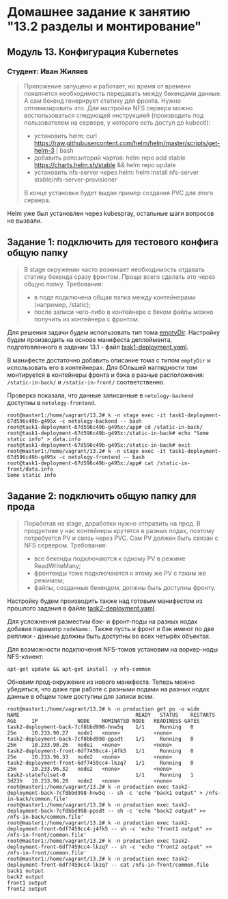 # Домашнее задание к занятию "13.2 разделы и монтирование"

## Модуль 13. Конфигурация Kubernetes

### Студент: Иван Жиляев

>Приложение запущено и работает, но время от времени появляется необходимость передавать между бекендами данные. А сам бекенд генерирует статику для фронта. Нужно оптимизировать это.
>Для настройки NFS сервера можно воспользоваться следующей инструкцией (производить под пользователем на сервере, у которого есть доступ до kubectl):
>* установить helm: curl https://raw.githubusercontent.com/helm/helm/master/scripts/get-helm-3 | bash
>* добавить репозиторий чартов: helm repo add stable https://charts.helm.sh/stable && helm repo update
>* установить nfs-server через helm: helm install nfs-server stable/nfs-server-provisioner
>
>В конце установки будет выдан пример создания PVC для этого сервера.

Helm уже был установлен через kubespray, остальные шаги вопросов не вызвали.

## Задание 1: подключить для тестового конфига общую папку
>В stage окружении часто возникает необходимость отдавать статику бекенда сразу фронтом. Проще всего сделать это через общую папку. Требования:
>* в поде подключена общая папка между контейнерами (например, /static);
>* после записи чего-либо в контейнере с беком файлы можно получить из контейнера с фронтом.

Для решения задачи будем использовать тип тома [emptyDir](https://kubernetes.io/docs/concepts/storage/volumes/#emptydir). Настройку будем производить на основе манифеста деплоймента, подготовленного в задании 13.1 - файл [task1-deployment.yaml](task1-deployment.yaml).

В манифесте достаточно добавить описание тома с типом `emptyDir` и использовать его в контейнерах. Для бОльшей наглядности том монтируется в контейнеры фронта и бэка в разные расположения: `/static-in-back/` и `/static-in-front/` соответственно.

Проверка показала, что данные записанные в `netology-backend` доступны в `netology-frontend`.

```
root@master1:/home/vagrant/13.2# k -n stage exec -it task1-deployment-67d596c49b-g495x -c netology-backend -- bash
root@task1-deployment-67d596c49b-g495x:/app# cd /static-in-back/
root@task1-deployment-67d596c49b-g495x:/static-in-back# echo "Some static info" > data.info
root@task1-deployment-67d596c49b-g495x:/static-in-back# exit
root@master1:/home/vagrant/13.2# k -n stage exec -it task1-deployment-67d596c49b-g495x -c netology-frontend -- bash
root@task1-deployment-67d596c49b-g495x:/app# cat /static-in-front/data.info 
Some static info
```

## Задание 2: подключить общую папку для прода
>Поработав на stage, доработки нужно отправить на прод. В продуктиве у нас контейнеры крутятся в разных подах, поэтому потребуется PV и связь через PVC. Сам PV должен быть связан с NFS сервером. Требования:
>* все бекенды подключаются к одному PV в режиме ReadWriteMany;
>* фронтенды тоже подключаются к этому же PV с таким же режимом;
>* файлы, созданные бекендом, должны быть доступны фронту.

Настройку будем производить также над готовым манифестом из прошлого задания в файле [task2-deployment.yaml](task2-deployment.yaml).

Для усложнения разместим бэк- и фронт-поды на разных нодах добавив параметр `nodeName:`. Также пусть и фронт и бэк имеют по две реплики - данные должны быть доступны во всех четырёх объектах.

Для возможности подключения NFS-томов установим на воркер-ноды NFS-клиент:

```
apt-get update && apt-get install -y nfs-common
```

Обновим прод-окружение из нового манифеста. Теперь можно убедиться, что даже при работе с разными подами на разных нодах данные в общем томе доступны для записи всем.

```
root@master1:/home/vagrant/13.2# k -n production get po -o wide
NAME                                      READY   STATUS    RESTARTS   AGE     IP             NODE    NOMINATED NODE   READINESS GATES
task2-deployment-back-7cf8bbd998-hnw5q    1/1     Running   0          25m     10.233.90.27   node1   <none>           <none>
task2-deployment-back-7cf8bbd998-ppsdt    1/1     Running   0          25m     10.233.90.26   node1   <none>           <none>
task2-deployment-front-6df7459cc4-j4fk5   1/1     Running   0          25m     10.233.96.33   node2   <none>           <none>
task2-deployment-front-6df7459cc4-lkzq7   1/1     Running   0          25m     10.233.96.32   node2   <none>           <none>
task2-statefulset-0                       1/1     Running   1          3d23h   10.233.96.28   node2   <none>           <none>
root@master1:/home/vagrant/13.2# k -n production exec task2-deployment-back-7cf8bbd998-hnw5q -- sh -c 'echo "back1 output" > /nfs-in-back/common.file'
root@master1:/home/vagrant/13.2# k -n production exec task2-deployment-back-7cf8bbd998-ppsdt -- sh -c 'echo "back2 output" >> /nfs-in-back/common.file'
root@master1:/home/vagrant/13.2# k -n production exec task2-deployment-front-6df7459cc4-j4fk5 -- sh -c 'echo "front1 output" >> /nfs-in-front/common.file'
root@master1:/home/vagrant/13.2# k -n production exec task2-deployment-front-6df7459cc4-lkzq7 -- sh -c 'echo "front2 output" >> /nfs-in-front/common.file'
root@master1:/home/vagrant/13.2# k -n production exec task2-deployment-front-6df7459cc4-lkzq7 -- cat /nfs-in-front/common.file
back1 output
back2 output
front1 output
front2 output
```
